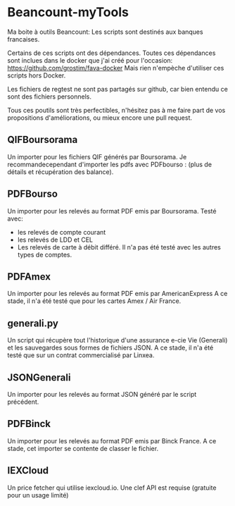 # Beancount-myTools
Ma boite à outils Beancount: Les scripts sont  destinés aux banques francaises.

Certains de ces scripts ont des dépendances.
Toutes ces dépendances sont inclues dans le docker que j'ai créé pour l'occasion:
https://github.com/grostim/fava-docker
Mais rien n'empèche d'utiliser ces scripts hors Docker.

Les fichiers de regtest ne sont pas partagés sur github, car bien entendu ce sont des fichiers personnels.

Tous ces poutils sont très perfectibles, n'hésitez pas à me faire part de vos propositions d'améliorations, ou mieux encore une pull request.

## QIFBoursorama 
Un importer pour les fichiers QIF générés par Boursorama.
Je recommandecependant d'importer les pdfs avec PDFbourso : (plus de détails et récupération des balance).

## PDFBourso
Un importer pour les relevés au format PDF emis par Boursorama.
Testé avec:
- les relevés de compte courant
- les relevés de LDD et CEL
- Les relevés de carte à débit différé.
Il n'a pas été testé avec les autres types de comptes.

## PDFAmex
Un importer pour les relevés au format PDF emis par AmericanExpress
A ce stade, il n'a été testé que pour les cartes Amex / Air France.

## generali.py
Un script qui récupère tout l'historique d'une assurance e-cie Vie (Generali) et les sauvegardes sous formes de fichiers JSON.
A ce stade, il n'a été testé que sur un contrat commercialisé par Linxea.

## JSONGenerali
Un importer pour les relevés au format JSON généré par le script précédent.

## PDFBinck
Un importer pour les relevés au format PDF emis par Binck France.
A ce stade, cet importer se contente de classer le fichier.

## IEXCloud
Un price fetcher qui utilise iexcloud.io.
Une clef API est requise (gratuite pour un usage limité)

